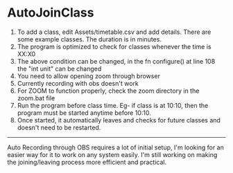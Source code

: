 # AutoJoinClass

1. To add a class, edit Assets/timetable.csv and add details. There are some example classes. The duration is in minutes.
2. The program is optimized to check for classes whenever the time is XX:X0
3. The above condition can be changed, in the fn configure() at line 108 the "int unit" can be changed
4. You need to allow opening zoom through browser
5. Currently recording with obs doesn't work
6. For ZOOM to function properly, check the zoom directory in the zoom.bat file
7. Run the program before class time. Eg- if class is at 10:10, then the program must be started anytime before 10:10.
8. Once started, it automatically leaves and checks for future classes and doesn't need to be restarted.

--------------------------------------------
Auto Recording through OBS requires a lot of initial setup, I'm looking for an easier way for it to work on any system easily.
I'm still working on making the joining/leaving process more efficient and practical.
